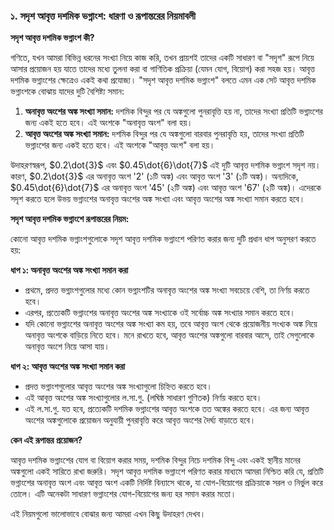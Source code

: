 ### ১. সদৃশ আবৃত্ত দশমিক ভগ্নাংশ: ধারণা ও রূপান্তরের নিয়মাবলী

**সদৃশ আবৃত্ত দশমিক ভগ্নাংশ কী?**

গণিতে, যখন আমরা বিভিন্ন ধরনের সংখ্যা নিয়ে কাজ করি, তখন প্রায়শই তাদের একটি সাধারণ বা "সদৃশ" রূপে নিয়ে আসার প্রয়োজন হয় যাতে তাদের মধ্যে তুলনা করা বা গাণিতিক প্রক্রিয়া (যেমন যোগ, বিয়োগ) করা সহজ হয়। আবৃত্ত দশমিক ভগ্নাংশের ক্ষেত্রেও একই কথা প্রযোজ্য। "সদৃশ আবৃত্ত দশমিক ভগ্নাংশ" বলতে এমন এক সেট আবৃত্ত দশমিক ভগ্নাংশকে বোঝায় যাদের দুটি বৈশিষ্ট্য সমান:

1.  **অনাবৃত্ত অংশের অঙ্ক সংখ্যা সমান:** দশমিক বিন্দুর পর যে অঙ্কগুলো পুনরাবৃত্তি হয় না, তাদের সংখ্যা প্রতিটি ভগ্নাংশের জন্য একই হতে হবে। এই অংশকে "অনাবৃত্ত অংশ" বলা হয়।
2.  **আবৃত্ত অংশের অঙ্ক সংখ্যা সমান:** দশমিক বিন্দুর পর যে অঙ্কগুলো বারবার পুনরাবৃত্তি হয়, তাদের সংখ্যা প্রতিটি ভগ্নাংশের জন্য একই হতে হবে। এই অংশকে "আবৃত্ত অংশ" বলা হয়।

উদাহরণস্বরূপ, $0.2\dot{3}$ এবং $0.45\dot{6}\dot{7}$ এই দুটি আবৃত্ত দশমিক ভগ্নাংশ সদৃশ নয়। কারণ, $0.2\dot{3}$ এর অনাবৃত্ত অংশ '2' (১টি অঙ্ক) এবং আবৃত্ত অংশ '3' (১টি অঙ্ক)। অন্যদিকে, $0.45\dot{6}\dot{7}$ এর অনাবৃত্ত অংশ '45' (২টি অঙ্ক) এবং আবৃত্ত অংশ '67' (২টি অঙ্ক)। এদেরকে সদৃশ করতে হলে উভয় ভগ্নাংশের অনাবৃত্ত অংশের অঙ্ক সংখ্যা এবং আবৃত্ত অংশের অঙ্ক সংখ্যা সমান করতে হবে।

**সদৃশ আবৃত্ত দশমিক ভগ্নাংশে রূপান্তরের নিয়ম:**

কোনো আবৃত্ত দশমিক ভগ্নাংশগুলোকে সদৃশ আবৃত্ত দশমিক ভগ্নাংশে পরিণত করার জন্য দুটি প্রধান ধাপ অনুসরণ করতে হয়:

**ধাপ ১: অনাবৃত্ত অংশের অঙ্ক সংখ্যা সমান করা**

*   প্রথমে, প্রদত্ত ভগ্নাংশগুলোর মধ্যে কোন ভগ্নাংশটির অনাবৃত্ত অংশের অঙ্ক সংখ্যা সবচেয়ে বেশি, তা নির্ণয় করতে হবে।
*   এরপর, প্রত্যেকটি ভগ্নাংশের অনাবৃত্ত অংশের অঙ্ক সংখ্যাকে ওই সর্বোচ্চ অঙ্ক সংখ্যার সমান করতে হবে।
*   যদি কোনো ভগ্নাংশের অনাবৃত্ত অংশের অঙ্ক সংখ্যা কম হয়, তবে আবৃত্ত অংশ থেকে প্রয়োজনীয় সংখ্যক অঙ্ক নিয়ে অনাবৃত্ত অংশকে বাড়িয়ে নিতে হবে। মনে রাখতে হবে, আবৃত্ত অংশের অঙ্কগুলো বারবার আসে, তাই সেগুলোকে অনাবৃত্ত অংশে নিয়ে আসা যায়।

**ধাপ ২: আবৃত্ত অংশের অঙ্ক সংখ্যা সমান করা**

*   প্রদত্ত ভগ্নাংশগুলোর আবৃত্ত অংশের অঙ্ক সংখ্যাগুলো চিহ্নিত করতে হবে।
*   এই আবৃত্ত অংশের অঙ্ক সংখ্যাগুলোর ল.সা.গু. (লঘিষ্ঠ সাধারণ গুণিতক) নির্ণয় করতে হবে।
*   এই ল.সা.গু. যত হবে, প্রত্যেকটি দশমিক ভগ্নাংশের আবৃত্ত অংশকে তত অঙ্কের করতে হবে। এর জন্য আবৃত্ত অংশের অঙ্কগুলোকে প্রয়োজন অনুযায়ী পুনরাবৃত্তি করে আবৃত্ত অংশের দৈর্ঘ্য বাড়াতে হবে।

**কেন এই রূপান্তর প্রয়োজন?**

আবৃত্ত দশমিক ভগ্নাংশের যোগ বা বিয়োগ করার সময়, দশমিক বিন্দুর নিচে দশমিক বিন্দু এবং একই স্থানীয় মানের অঙ্কগুলো একই সারিতে রাখা জরুরি। সদৃশ আবৃত্ত দশমিক ভগ্নাংশে পরিণত করার মাধ্যমে আমরা নিশ্চিত করি যে, প্রতিটি ভগ্নাংশের অনাবৃত্ত অংশ এবং আবৃত্ত অংশ একটি নির্দিষ্ট বিন্যাসে থাকে, যা যোগ-বিয়োগের প্রক্রিয়াকে সরল ও নির্ভুল করে তোলে। এটি অনেকটা সাধারণ ভগ্নাংশের যোগ-বিয়োগের জন্য হর সমান করার মতো।

এই নিয়মগুলো ভালোভাবে বোঝার জন্য আমরা এখন কিছু উদাহরণ দেখব।